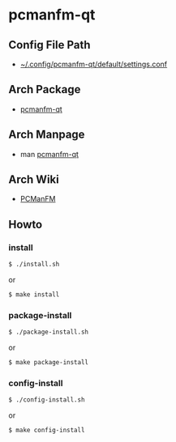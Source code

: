 
# pcmanfm-qt


## Config File Path

* [~/.config/pcmanfm-qt/default/settings.conf](config/pcmanfm-qt/default/settings.conf)


## Arch Package

* [pcmanfm-qt](https://archlinux.org/packages/community/x86_64/pcmanfm-qt/)


## Arch Manpage

* man [pcmanfm-qt](https://man.archlinux.org/man/community/pcmanfm-qt/pcmanfm-qt.1.en)


## Arch Wiki

* [PCManFM](https://wiki.archlinux.org/title/PCManFM)


## Howto


### install

``` sh
$ ./install.sh
```

or

``` sh
$ make install
```


### package-install

``` sh
$ ./package-install.sh
```

or

``` sh
$ make package-install
```


### config-install

``` sh
$ ./config-install.sh
```

or

``` sh
$ make config-install
```
